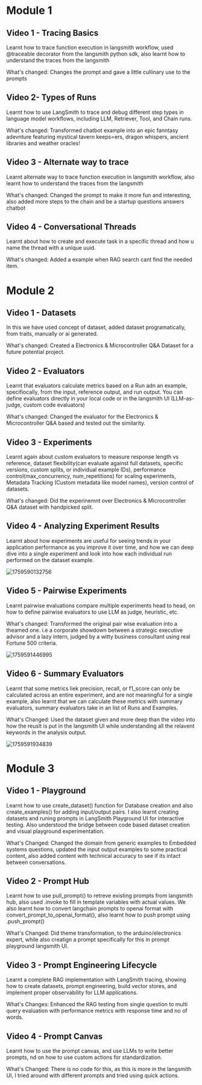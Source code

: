 # Module 1

## Video 1 - Tracing Basics

Learnt how to trace function execution in langsmith workflow, used @traceable decorator from the langsmith python sdk, also learnt how to understand the traces from the langsmith

What's changed: Changes the prompt and gave a little cullinary use to the prompts

## Video 2- Types of Runs

Learnt how to use LangSmith to trace and debug different step types in language model workflows, including LLM, Retriever, Tool, and Chain runs.

What's changed: Transformed chatbot example into an epic fanntasy adevnture featuring mystical tavern keeps=ers, dragon whispers, ancient libraries and weather oracles!

## Video 3 - Alternate way to trace

Learnt alternate way to trace function execution in langsmith workflow, also learnt how to understand the traces from the langsmith

What's changed: Changed the prompt to make it more fun and interesting, also added more steps to the chain and be a startup questions answers chatbot

## Video 4 - Conversational Threads

Learnt about how to create and execute task in a specific thread and how u name the thread with a unique uuid.

What's changed: Added a example when RAG search cant find the needed item.

# Module 2

## Video 1 - Datasets

In this we have used concept of dataset, added dataset programatically, from traits, manually or ai generated.

What's changed: Created a Electronics & Microcontroller Q&A Dataset for a future potential project.

## Video 2 - Evaluators

Learnt that evaluators calculate metrics based on a Run adn an example, specifiocally, from the input, reference output, and run output. You can define evaluators directly in your local code or in the langsmith UI (LLM-as-judge, custom code evaluators)

What's changed: Changed the evaluator for the Electronics & Microcontroller Q&A based and tested out the similarity.

## Video 3 - Experiments

Learnt again about custom evaluators to measure response length vs reference, dataset flexibility(can evaluate against full datasets, specific versions, custom splits, or individual example IDs), performance control(max_concurrency, num_repetitions) for scaling experiments, Metadata Tracking (Custom metadata like model names), version control of datasets.

What's changed: Did the experinemnt over Electronics & Microcontroller Q&A dataset with handpicked split.

## Video 4 - Analyzing Experiment Results

Learnt about how experiments are useful for seeing trends in your application performance as you improve it over time, and how we can deep dive into a single experiment and look into how each individual run performed on the dataset example.

![1759590132756](image/README/1759590132756.png)

## Video 5 - Pairwise Experiments

Learnt pairwise evaluations compare multiple experiments head to head, on how to define pairwise evaluators to use LLM as judge, heuristic, etc.

What's changed: Transformed the original pair wise evaluation into a theamed one. i.e a corporate showdown between a strategic executive advisor and a lazy intern, judged by a witty business consultant using real Fortune 500 criteria.

![1759591446995](image/README/1759591446995.png)

## Video 6 - Summary Evaluators

Learnt that some metrics liek precision, recall, or f1_score can only be calculated across an entire experiment, and are not meaningful for a single example, also learnt that we can calculate these metrics with summary evaluators, summary evaluators take in an list of Runs and Examples.

What's Changed: Used the dataset given and more deep than the video into how the reuslt is put in the langsmith UI while understanding all the relavent keywords in the analysis output.

![1759591934839](image/README/1759591934839.png)


# Module 3

## Video 1 - Playground

Learnt how to use create_dataset() function for Database creation and also create_examples() for adding input/output pairs. I also learnt creating datasets and runing prompts in LangSmith Playground UI for interactive testing. Also understood the bridge between code based dataset creation and visual playground experimentation.

What's Changed: Changed the domain from generic examples to Embedded systems questions, updated the input output examples to some practical content, also added content with technical accuracy to see if its intact between conversations.

## Video 2 - Prompt Hub

Learnt how to use pull_prompt() to retreve existing prompts from langsmith hub, also used .invoke to fill in template variables with actual values. We also learnt how to convert langchain prompts to openai format with convert_prompt_to_openai_format(), also learnt how to push prompt using .push_prompt()

What's Changed: Did theme transformation, to the arduino/electronics expert, while also creatign a prompt specifically for this in prompt playground langsmith UI.

## Video 3 - Prompt Engineering Lifecycle

Learnt a complete RAG implementation with LangSmith tracing, showing how to create datasets, prompt engineering, build vector stores, and implement proper observability for LLM applications.

What's Changes: Enhanced the RAG testing from single question to multi query evaluation with performance metrics with response time and no of words.

## Video 4 - Prompt Canvas

Learnt how to use the prompt canvas, and use LLMs to write better prompts, nd on how to use custom actions for standardization.

What's Changed: There is no code for this, as this is more in the langsmith UI, I tried around with different prompts and tried using quick actions.
